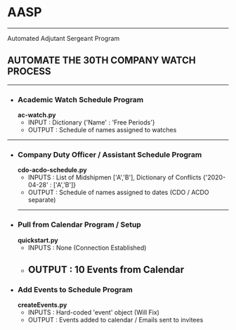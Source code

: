 # AASP #
----------------------------------------------
Automated Adjutant Sergeant Program

## AUTOMATE THE 30TH COMPANY WATCH PROCESS ##
----------------------------------------------
* ### Academic Watch Schedule Program ###
  __ac-watch.py__
  * INPUT : Dictionary {'Name' : 'Free Periods'}
  * OUTPUT : Schedule of names assigned to watches
----------------------------------------------------
* ### Company Duty Officer / Assistant Schedule Program ###
  __cdo-acdo-schedule.py__
  * INPUTS : List of Midshipmen ['A','B'], Dictionary of Conflicts {'2020-04-28' : ['A','B']}
  * OUTPUT : Schedule of names assigned to dates (CDO / ACDO separate)
  ----------------------------------------------------
* ### Pull from Calendar Program / Setup ###
  __quickstart.py__
  * INPUTS : None (Connection Established)
  * OUTPUT : 10 Events from Calendar
    ----------------------------------------------------
* ### Add Events to Schedule Program ###
  __createEvents.py__
  * INPUTS : Hard-coded 'event' object (Will Fix)
  * OUTPUT : Events added to calendar / Emails sent to invitees
